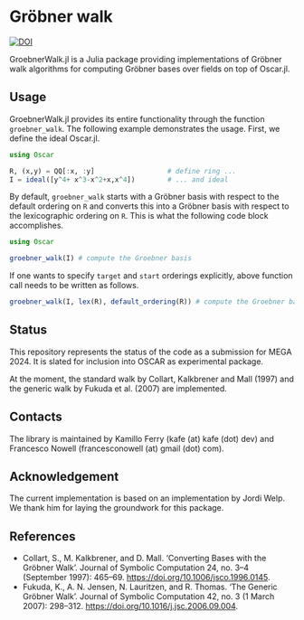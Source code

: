 # Gröbner walk

[![DOI](https://zenodo.org/badge/DOI/10.5281/zenodo.11065978.svg)](https://doi.org/10.5281/zenodo.11065978)

GroebnerWalk.jl is a Julia package providing implementations of Gröbner walk algorithms
for computing Gröbner bases over fields on top of Oscar.jl.

## Usage

GroebnerWalk.jl provides its entire functionality through the function `groebner_walk`.
The following example demonstrates the usage. First, we define the ideal Oscar.jl.
```julia
using Oscar

R, (x,y) = QQ[:x, :y]                  # define ring ...
I = ideal([y^4+ x^3-x^2+x,x^4])        # ... and ideal
```

By default, `groebner_walk` starts with a Gröbner basis with respect to the default ordering on `R`
and converts this into a Gröbner basis with respect to the lexicographic ordering on `R`.
This is what the following code block accomplishes.
```julia
using Oscar

groebner_walk(I) # compute the Groebner basis
```
If one wants to specify `target` and `start` orderings explicitly, above function call needs to be written as follows.
```julia
groebner_walk(I, lex(R), default_ordering(R)) # compute the Groebner basis
```

## Status
This repository represents the status of the code as a submission for MEGA 2024. It is slated for inclusion into OSCAR as experimental package.

At the moment, the standard walk by Collart, Kalkbrener and Mall (1997) and the generic walk by Fukuda et al. (2007) are implemented.

## Contacts
The library is maintained by Kamillo Ferry (kafe (at) kafe (dot) dev) and Francesco Nowell (francesconowell (at) gmail (dot) com).

## Acknowledgement
The current implementation is based on an implementation by Jordi Welp. We thank him for 
laying the groundwork for this package.

## References
- Collart, S., M. Kalkbrener, and D. Mall. ‘Converting Bases with the Gröbner Walk’. Journal of Symbolic Computation 24, no. 3–4 (September 1997): 465–69. https://doi.org/10.1006/jsco.1996.0145.
- Fukuda, K., A. N. Jensen, N. Lauritzen, and R. Thomas. ‘The Generic Gröbner Walk’. Journal of Symbolic Computation 42, no. 3 (1 March 2007): 298–312. https://doi.org/10.1016/j.jsc.2006.09.004.

